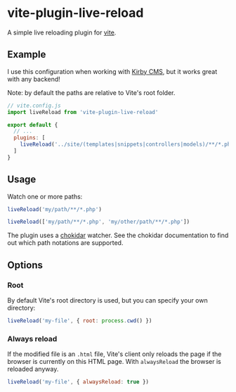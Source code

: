 # vite-plugin-live-reload
A simple live reloading plugin for [vite](https://github.com/vitejs/vite).

## Example
I use this configuration when working with [Kirby CMS](https://getkirby.com/), but it works great with any backend!

Note: by default the paths are relative to Vite's root folder.
```js
// vite.config.js
import liveReload from 'vite-plugin-live-reload'

export default {
  // ...
  plugins: [
    liveReload('../site/(templates|snippets|controllers|models)/**/*.php'),
  ]
}
```

## Usage

Watch one or more paths:

```js
liveReload('my/path/**/*.php')
```

```js
liveReload(['my/path/**/*.php', 'my/other/path/**/*.php'])
```

The plugin uses a [chokidar](https://github.com/paulmillr/chokidar) watcher. See the chokidar documentation to find out which path notations are supported.

## Options

### Root

By default Vite's root directory is used, but you can specify your own directory:

```js
liveReload('my-file', { root: process.cwd() })
```

### Always reload

If the modified file is an `.html` file, Vite's client only reloads the page if the browser is currently on this HTML page. With `alwaysReload` the browser is reloaded anyway.

```js
liveReload('my-file', { alwaysReload: true })
```